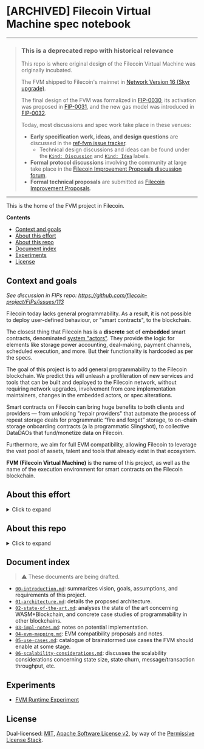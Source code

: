 # [ARCHIVED] Filecoin Virtual Machine spec notebook

---
>
> ### This is a deprecated repo with historical relevance
>
> This repo is where original design of the Filecoin Virtual Machine was originally incubated.
>
> The FVM shipped to Filecoin's mainnet in [Network Version 16 (Skyr upgrade)](https://filecoin.io/blog/posts/filecoin-v16-network-upgrade-skyr/).
>
> The final design of the FVM was formalized in [FIP-0030](https://github.com/filecoin-project/FIPs/blob/master/FIPS/fip-0030.md), its activation was proposed in [FIP-0031](https://github.com/filecoin-project/FIPs/blob/master/FIPS/fip-0031.md), and the new gas model was introduced in [FIP-0032](https://github.com/filecoin-project/FIPs/blob/master/FIPS/fip-0032.md).
>
> Today, most discussions and spec work take place in these venues:
>
> - **Early specification work, ideas, and design questions** are discussed in the [ref-fvm issue tracker](https://github.com/filecoin-project/ref-fvm/issues/).
>   - Technical design discussions and ideas can be found under the [`Kind: Discussion`](https://github.com/filecoin-project/ref-fvm/issues?q=is%3Aissue+label%3A%22Kind%3A+Discussion%22) and [`Kind: Idea`](https://github.com/filecoin-project/ref-fvm/issues?q=is%3Aissue+label%3A%22Kind%3A+Idea%22) labels.
> - **Formal protocol discussions** involving the community at large take place in the [Filecoin Improvement Proposals discussion forum](https://github.com/filecoin-project/FIPs/discussions).
> - **Formal technical proposals** are submitted as [Filecoin Improvement Proposals](https://github.com/filecoin-project/FIPs).

---

This is the home of the FVM project in Filecoin.

**Contents**

<!-- START doctoc generated TOC please keep comment here to allow auto update -->
<!-- DON'T EDIT THIS SECTION, INSTEAD RE-RUN doctoc TO UPDATE -->


- [Context and goals](#context-and-goals)
- [About this effort](#about-this-effort)
- [About this repo](#about-this-repo)
- [Document index](#document-index)
- [Experiments](#experiments)
- [License](#license)

<!-- END doctoc generated TOC please keep comment here to allow auto update -->

## Context and goals

_See discussion in FIPs repo: https://github.com/filecoin-project/FIPs/issues/113_

Filecoin today lacks general programmability. As a result, it is not possible to deploy user-defined behaviour, or "smart contracts", to the blockchain.

The closest thing that Filecoin has is a **discrete** set of **embedded** smart contracts, denominated [system "actors"](https://spec.filecoin.io/#section-systems.filecoin_vm.sysactors). They provide the logic for elements like storage power accounting, deal-making, payment channels, scheduled execution, and more. But their functionality is hardcoded as per the specs.

The goal of this project is to add general programmability to the Filecoin blockchain. We predict this will unleash a profileration of new services and tools that can be built and deployed to the Filecoin network, without requiring network upgrades, involvement from core implementation maintainers, changes in the embedded actors, or spec alterations.

Smart contracts on Filecoin can bring huge benefits to both clients and providers — from unlocking "repair providers" that automate the process of repeat storage deals for programmatic “fire and forget” storage, to on-chain storage onboarding contracts (a la programmatic Slingshot), to collective DataDAOs that fund/monetize data on Filecoin.

Furthermore, we aim for full EVM compatibility, allowing Filecoin to leverage the vast pool of assets, talent and tools that already exist in that ecosystem.

**FVM (Filecoin Virtual Machine)** is the name of this project, as well as the name of the execution environment for smart contracts on the Filecoin blockchain.

## About this effort

<details><summary>Click to expand</summary>
FVM unlocks major new network capabilities without requiring network upgrades, core dev implementation work, or any cross-team coordination - helping increase the network’s iteration speed. However it will also *add* complexity to the protocol and needs a lot of design work to get it right.

We acknowledge that significant exploration/prototyping is necessary before ready to land. While this work is initiated by Protocol Labs, we rely on the vibrant Filecoin community to engage continuously, collaborate around ideas and designs, implement prototypes, test preview releases, build on it, come up with tooling, and ultimately, collectively own it and extend it.

Note: landing FVM will likely also have significant network scalability impacts as well that will need to be mitigated.
</details>

## About this repo

<details><summary>Click to expand</summary>
This repo acts as an entrypoint, hosting notes, design proposals, product ideas, and other documents related to this proejct.

Code and prototypes will usually be hosted in separate repos, linked from here for discovery.

This repo will incubate the [FIP (Filecoin Improvement Proposal)](https://github.com/filecoin-project/FIPs) that shall formally introduce this capability into the network.
</details>

## Document index

> ⚠️  These documents are being drafted.

- [`00-introduction.md`](./00-introduction.md): summarizes vision, goals, assumptions, and requirements of this project.
- [`01-architecture.md`](./01-architecture.md): details the proposed architecture.
- [`02-state-of-the-art.md`](./02-state-of-the-art.md): analyses the state of the art concerning WASM+Blockchain, and concrete case studies of programmability in other blockchains.
- [`03-impl-notes.md`](./03-impl-notes.md): notes on potential implementation.
- [`04-evm-mapping.md`](./04-evm-mapping.md): EVM compatibility proposals and notes.
- [`05-use-cases.md`](./05-use-cases.md): catalogue of brainstormed use cases the FVM should enable at some stage.
- [`06-scalability-considerations.md`](./06-scalability-considerations.md): discusses the scalability considerations concerning state size, state churn, message/transaction throughput, etc.

## Experiments

- [FVM Runtime Experiment](https://github.com/filecoin-project/fvm-runtime-experiment)

## License

Dual-licensed: [MIT](./LICENSE-MIT), [Apache Software License v2](./LICENSE-APACHE), by way of the
[Permissive License Stack](https://protocol.ai/blog/announcing-the-permissive-license-stack/).
